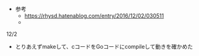 * 参考
  * https://rhysd.hatenablog.com/entry/2016/12/02/030511
  * 

12/2
* とりあえずmakeして、cコードをGoコードにcompileして動きを確かめた